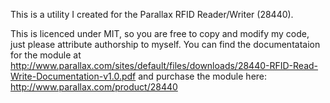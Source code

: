This is a utility I created for the Parallax RFID Reader/Writer (28440).

This is licenced under MIT, so you are free to copy and modify my code, 
just please attribute authorship to myself. You can find the documentataion
for the module at
 http://www.parallax.com/sites/default/files/downloads/28440-RFID-Read-Write-Documentation-v1.0.pdf
and purchase the module here: http://www.parallax.com/product/28440
